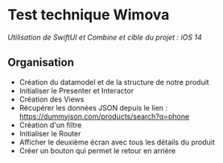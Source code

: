 # Test technique Wimova
*Utilisation de SwiftUI et Combine et cible du projet : iOS 14*

## Organisation 
- Création du datamodel et de la structure de notre produit
- Initialiser le Presenter et Interactor
- Création des Views
- Récupérer les données JSON depuis le lien : https://dummyjson.com/products/search?q=phone
- Création d'un filtre
- Initialiser le Router
- Afficher le deuxième écran avec tous les détails du produit
- Créer un bouton qui permet le retour en arrière 

